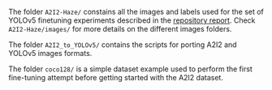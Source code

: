 The folder `A2I2-Haze/` constains all the images and labels used for the set of YOLOv5 finetuning experiments described in the [repository report](../../report.pdf). Check `A2I2-Haze/images/` for more details on the different images folders.

The folder `A2I2_to_YOLOv5/` contains the scripts for porting A2I2 and YOLOv5 images formats.

The folder `coco128/` is a simple dataset example used to perform the first fine-tuning attempt before getting started with the A2I2 dataset.
